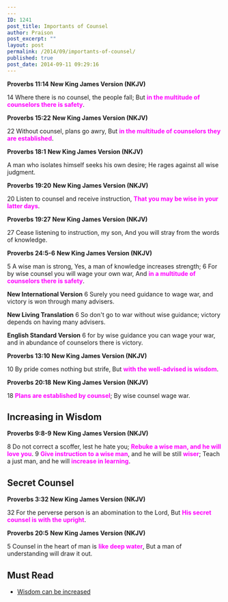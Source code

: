```yaml
---
---
ID: 1241
post_title: Importants of Counsel
author: Praison
post_excerpt: ""
layout: post
permalink: /2014/09/importants-of-counsel/
published: true
post_date: 2014-09-11 09:29:16
---
```

<strong>Proverbs 11:14</strong>
<strong> New King James Version (NKJV)</strong>

14 Where there is no counsel, the people fall;
But <span style="color: #ff00ff;"><strong>in the multitude of counselors there is safety</strong></span>.

<strong>Proverbs 15:22</strong>
<strong> New King James Version (NKJV)</strong>

22 Without counsel, plans go awry,
But <span style="color: #ff00ff;"><strong>in the multitude of counselors they are established</strong></span>.

<strong>Proverbs 18:1</strong>
<strong>New King James Version (NKJV)</strong>

A man who isolates himself seeks his own desire;
He rages against all wise judgment.

<strong>Proverbs 19:20</strong>
<strong> New King James Version (NKJV)</strong>

20 Listen to counsel and receive instruction,
<span style="color: #ff00ff;"><strong>That you may be wise in your latter days</strong></span>.

<strong>Proverbs 19:27</strong>
<strong> New King James Version (NKJV)</strong>

27 Cease listening to instruction, my son,
And you will stray from the words of knowledge.

<strong>Proverbs 24:5-6</strong>
<strong>New King James Version (NKJV)</strong>

5 A wise man is strong,
Yes, a man of knowledge increases strength;
6 For by wise counsel you will wage your own war,
And <span style="color: #ff00ff;"><strong>in a multitude of counselors there is safety</strong></span>.

<strong>New International Version</strong>
6 Surely you need guidance to wage war, and victory is won through many advisers.

<strong>New Living Translation</strong>
6 So don't go to war without wise guidance; victory depends on having many advisers.

<strong>English Standard Version</strong>
6 for by wise guidance you can wage your war, and in abundance of counselors there is victory.

<strong>Proverbs 13:10</strong>
<strong> New King James Version (NKJV)</strong>

10 By pride comes nothing but strife,
But <span style="color: #ff00ff;"><strong>with the well-advised is wisdom</strong></span>.

<strong>Proverbs 20:18</strong>
<strong> New King James Version (NKJV)</strong>

18 <span style="color: #ff00ff;"><strong>Plans are established by counsel</strong></span>;
By wise counsel wage war.
<h2>Increasing in Wisdom</h2>
<strong>Proverbs 9:8-9</strong>
<strong> New King James Version (NKJV)</strong>

8 Do not correct a scoffer, lest he hate you;
<span style="color: #ff00ff;"><strong>Rebuke a wise man, and he will love you</strong></span>.
9 <span style="color: #ff00ff;"><strong>Give instruction to a wise man</strong></span>, and he will be still <span style="color: #ff00ff;"><strong>wiser</strong></span>;
Teach a just man, and he will <span style="color: #ff00ff;"><strong>increase in learning</strong></span>.
<h2>Secret Counsel</h2>
<strong>Proverbs 3:32</strong>
<strong> New King James Version (NKJV)</strong>

32 For the perverse person is an abomination to the Lord,
But <span style="color: #ff00ff;"><strong>His secret counsel is with the upright</strong></span>.

<strong>Proverbs 20:5</strong>
<strong> New King James Version (NKJV)</strong>

5 Counsel in the heart of man is <span style="color: #ff00ff;"><strong>like deep water</strong></span>,
But a man of understanding will draw it out.
<h2>Must Read</h2>
<ul>
	<li><a title="Wisdom can be increased" href="http://biblerevelation.org/2014/10/08/wisdom-can-be-increased/">Wisdom can be increased</a></li>
</ul>